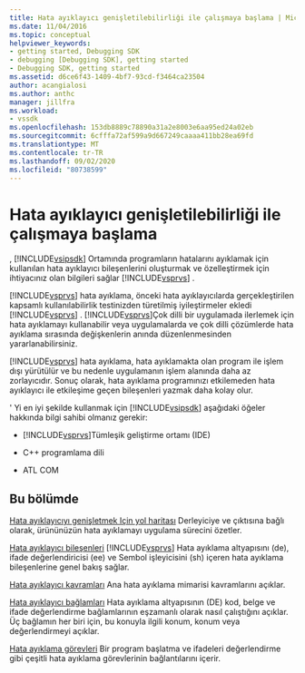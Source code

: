 ```yaml
---
title: Hata ayıklayıcı genişletilebilirliği ile çalışmaya başlama | Microsoft Docs
ms.date: 11/04/2016
ms.topic: conceptual
helpviewer_keywords:
- getting started, Debugging SDK
- debugging [Debugging SDK], getting started
- Debugging SDK, getting started
ms.assetid: d6ce6f43-1409-4bf7-93cd-f3464ca23504
author: acangialosi
ms.author: anthc
manager: jillfra
ms.workload:
- vssdk
ms.openlocfilehash: 153db8889c78890a31a2e8003e6aa95ed24a02eb
ms.sourcegitcommit: 6cfffa72af599a9d667249caaaa411bb28ea69fd
ms.translationtype: MT
ms.contentlocale: tr-TR
ms.lasthandoff: 09/02/2020
ms.locfileid: "80738599"
---
```

# <a name="get-started-with-debugger-extensibility"></a>Hata ayıklayıcı genişletilebilirliği ile çalışmaya başlama
, [!INCLUDE[vsipsdk](../../extensibility/includes/vsipsdk_md.md)] Ortamında programların hatalarını ayıklamak için kullanılan hata ayıklayıcı bileşenlerini oluşturmak ve özelleştirmek için ihtiyacınız olan bilgileri sağlar [!INCLUDE[vsprvs](../../code-quality/includes/vsprvs_md.md)] .

 [!INCLUDE[vsprvs](../../code-quality/includes/vsprvs_md.md)] hata ayıklama, önceki hata ayıklayıcılarda gerçekleştirilen kapsamlı kullanılabilirlik testinizden türetilmiş iyileştirmeler ekledi [!INCLUDE[vsprvs](../../code-quality/includes/vsprvs_md.md)] . [!INCLUDE[vsprvs](../../code-quality/includes/vsprvs_md.md)]Çok dilli bir uygulamada ilerlemek için hata ayıklamayı kullanabilir veya uygulamalarda ve çok dilli çözümlerde hata ayıklama sırasında değişkenlerin anında düzenlenmesinden yararlanabilirsiniz.

 [!INCLUDE[vsprvs](../../code-quality/includes/vsprvs_md.md)] hata ayıklama, hata ayıklamakta olan program ile işlem dışı yürütülür ve bu nedenle uygulamanın işlem alanında daha az zorlayıcıdır. Sonuç olarak, hata ayıklama programınızı etkilemeden hata ayıklayıcı ile etkileşime geçen bileşenleri yazmak daha kolay olur.

 ' Yi en iyi şekilde kullanmak için [!INCLUDE[vsipsdk](../../extensibility/includes/vsipsdk_md.md)] aşağıdaki öğeler hakkında bilgi sahibi olmanız gerekir:

- [!INCLUDE[vsprvs](../../code-quality/includes/vsprvs_md.md)]Tümleşik geliştirme ortamı (IDE)

- C++ programlama dili

- ATL COM

## <a name="in-this-section"></a>Bu bölümde
 [Hata ayıklayıcıyı genişletmek Için yol haritası](../../extensibility/debugger/roadmap-for-extending-the-debugger.md) Derleyiciye ve çıktısına bağlı olarak, ürününüzün hata ayıklamayı uygulama sürecini özetler.

 [Hata ayıklayıcı bileşenleri](../../extensibility/debugger/debugger-components.md) [!INCLUDE[vsprvs](../../code-quality/includes/vsprvs_md.md)] Hata ayıklama altyapısını (de), ifade değerlendiricisi (ee) ve Sembol işleyicisini (sh) içeren hata ayıklama bileşenlerine genel bakış sağlar.

 [Hata ayıklayıcı kavramları](../../extensibility/debugger/debugger-concepts.md) Ana hata ayıklama mimarisi kavramlarını açıklar.

 [Hata ayıklayıcı bağlamları](../../extensibility/debugger/debugger-contexts.md) Hata ayıklama altyapısının (DE) kod, belge ve ifade değerlendirme bağlamlarının eşzamanlı olarak nasıl çalıştığını açıklar. Üç bağlamın her biri için, bu konuyla ilgili konum, konum veya değerlendirmeyi açıklar.

 [Hata ayıklama görevleri](../../extensibility/debugger/debugging-tasks.md) Bir program başlatma ve ifadeleri değerlendirme gibi çeşitli hata ayıklama görevlerinin bağlantılarını içerir.
